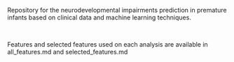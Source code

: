 Repository for the neurodevelopmental impairments prediction in premature infants based on clinical data and machine learning techniques.

<br />

Features and selected features used on each analysis are available in all_features.md and selected_features.md
